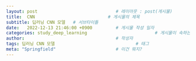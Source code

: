 ```yaml
---
layout: post                              # 레이아웃 : post(게시물)
title:  CNN                            # 게시물의 제목
subtitle: 딥러닝 CNN 모델   # 서브타이틀
date:   2022-12-13 21:46:00 +0900         # 게시물 작성 일자
categories: study_deep_learning                          # 게시물이 속하는 카테고리
author:                                   # 작성자
tags: 딥러닝 CNN 모델                               # 태그
meta: "Springfield"                       # 이건 뭐지?
---
```

<!--postNo: 20221213_001-->